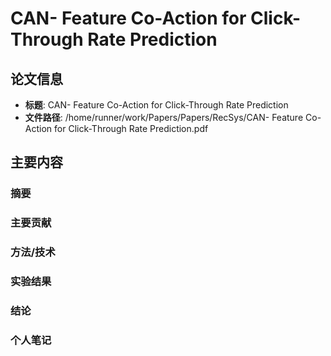 # CAN- Feature Co-Action for Click-Through Rate Prediction

## 论文信息
- **标题**: CAN- Feature Co-Action for Click-Through Rate Prediction
- **文件路径**: /home/runner/work/Papers/Papers/RecSys/CAN- Feature Co-Action for Click-Through Rate Prediction.pdf

## 主要内容

### 摘要


### 主要贡献


### 方法/技术


### 实验结果


### 结论


### 个人笔记


